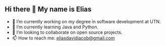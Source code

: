 ## Hi there 👋 My name is Elias

- 🔭 I’m currently working on my degree in software development at UTN.
- 🌱 I’m currently learning Java and Python.
- 👯 I’m looking to collaborate on open source projects.
- 📫 How to reach me: eliasdavidjacob@gmail.com

